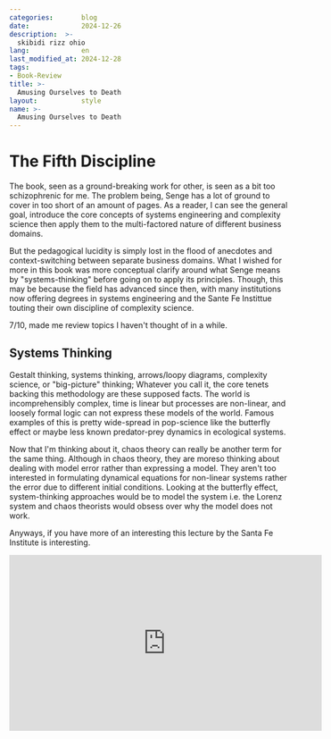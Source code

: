 ```yaml
---
categories:       blog
date:             2024-12-26
description:  >-
  skibidi rizz ohio
lang:             en
last_modified_at: 2024-12-28
tags:
- Book-Review
title: >-
  Amusing Ourselves to Death
layout:           style
name: >-
  Amusing Ourselves to Death
---
```



# The Fifth Discipline

The book, seen as a ground-breaking work for other, is seen as a bit too schizophrenic for me. The problem being, Senge has a lot of ground to cover in too short of an amount of pages. As a reader, I can see the general goal, introduce the core concepts of systems engineering and complexity science then apply them to the multi-factored nature of different business domains. 

But the pedagogical lucidity is simply lost in the flood of anecdotes and context-switching between separate business domains. What I wished for more in this book was more conceptual clarify around what Senge means by "systems-thinking" before going on to apply its principles. Though, this may be because the field has advanced since then, with many institutions now offering degrees in systems engineering and the Sante Fe Instittue touting their own discipline of complexity science.

7/10, made me review topics I haven't thought of in a while. 

## Systems Thinking 

Gestalt thinking, systems thinking, arrows/loopy diagrams, complexity science, or "big-picture" thinking; Whatever you call it, the core tenets backing this methodology are these supposed facts. The world is incomprehensibly complex, time is linear but processes are non-linear, and loosely formal logic can not express these models of the world. Famous examples of this is pretty wide-spread in pop-science like the butterfly effect or maybe less known predator-prey dynamics in ecological systems.

Now that I'm thinking about it, chaos theory can really be another term for the same thing. Although in chaos theory, they are moreso thinking about dealing with model error rather than expressing a model. They aren't too interested in formulating dynamical equations for non-linear systems rather the error due to different initial conditions. Looking at the butterfly effect, system-thinking approaches would be to model the system i.e. the Lorenz system and chaos theorists would obsess over why the model does not work.

Anyways, if you have more of an interesting this lecture by the Santa Fe Institute is interesting.

<iframe width="560" height="315" src="https://www.youtube.com/embed/JR93X7xK05o?si=Mah-Vwxr8nzkDU2W" title="YouTube video player" frameborder="0" allow="accelerometer; autoplay; clipboard-write; encrypted-media; gyroscope; picture-in-picture; web-share" referrerpolicy="strict-origin-when-cross-origin" allowfullscreen></iframe>


